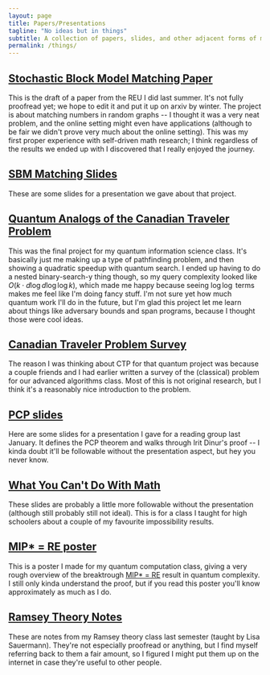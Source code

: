 ```yaml
---
layout: page
title: Papers/Presentations
tagline: "No ideas but in things"
subtitle: A collection of papers, slides, and other adjacent forms of media
permalink: /things/
---
```

## [Stochastic Block Model Matching Paper](/assets/sbm-matching-paper-draft.pdf)
This is the draft of a paper from the REU I did last summer. It's not fully proofread yet; we hope to edit it and put it up on arxiv by winter. The project is about matching numbers in random graphs -- I thought it was a very neat problem, and the online setting might even have applications (although to be fair we didn't prove very much about the online setting). This was my first proper experience with self-driven math research; I think regardless of the results we ended up with I discovered that I really enjoyed the journey.

## [SBM Matching Slides](/assets/sbm-matching-slides.pdf)
These are some slides for a presentation we gave about that project.

## [Quantum Analogs of the Canadian Traveler Problem](/assets/quantum-canada.pdf)
This was the final project for my quantum information science class. It's basically just me making up a type of pathfinding problem, and then showing a quadratic speedup with quantum search. I ended up having to do a nested binary-search-y thing though, so my query complexity looked like $O(k \cdot d \log d \log \log k)$, which made me happy because seeing $\log \log$ terms makes me feel like I'm doing fancy stuff. I'm not sure yet how much quantum work I'll do in the future, but I'm glad this project let me learn about things like adversary bounds and span programs, because I thought those were cool ideas.

## [Canadian Traveler Problem Survey](/assets/canada-survey.pdf)
The reason I was thinking about CTP for that quantum project was because a couple friends and I had earlier written a survey of the (classical) problem for our advanced algorithms class. Most of this is not original research, but I think it's a reasonably nice introduction to the problem.

## [PCP slides](/assets/PCP.pdf)
Here are some slides for a presentation I gave for a reading group last January. It defines the PCP theorem and walks through Irit Dinur's proof -- I kinda doubt it'll be followable without the presentation aspect, but hey you never know.

## [What You Can't Do With Math](/assets/impossibility-class.pdf)
These slides are probably a little more followable without the presentation (although still probably still not ideal). This is for a class I taught for high schoolers about a couple of my favourite impossibility results.

## [MIP* = RE poster](/assets/mip*-poster.pdf)
This is a poster I made for my quantum computation class, giving a very rough overview of the breaktrough [MIP* = RE](https://arxiv.org/abs/2001.04383) result in quantum complexity. I still only kinda understand the proof, but if you read this poster you'll know approximately as much as I do.

## [Ramsey Theory Notes](/assets/ramsey-notes.pdf)
These are notes from my Ramsey theory class last semester (taught by Lisa Sauermann). They're not especially proofread or anything, but I find myself referring back to them a fair amount, so I figured I might put them up on the internet in case they're useful to other people. 